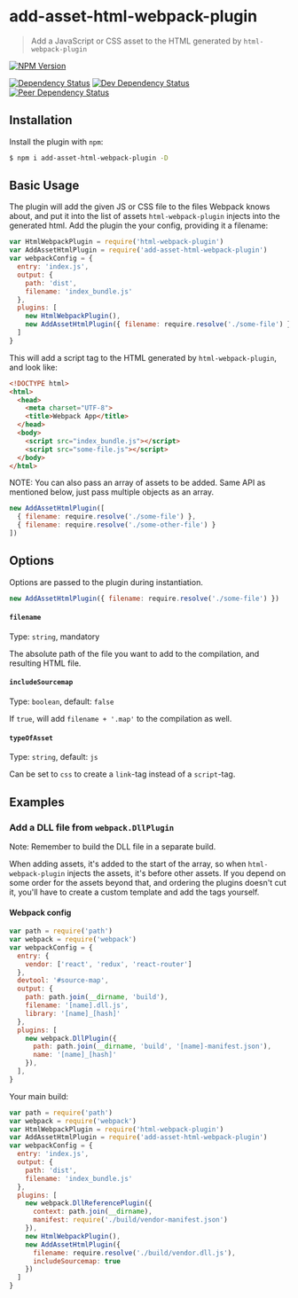 # add-asset-html-webpack-plugin
> Add a JavaScript or CSS asset to the HTML generated by `html-webpack-plugin`

[![NPM Version][npm-image]][npm-url]

[![Dependency Status][david-image]][david-url]
[![Dev Dependency Status][david-dev-image]][david-dev-url]
[![Peer Dependency Status][david-peer-image]][david-peer-url]

## Installation
Install the plugin with `npm`:
```sh
$ npm i add-asset-html-webpack-plugin -D
```

## Basic Usage
The plugin will add the given JS or CSS file to the files Webpack knows about, and put it into the
list of assets `html-webpack-plugin` injects into the generated html. Add the plugin the your
config, providing it a filename:

```js
var HtmlWebpackPlugin = require('html-webpack-plugin')
var AddAssetHtmlPlugin = require('add-asset-html-webpack-plugin')
var webpackConfig = {
  entry: 'index.js',
  output: {
    path: 'dist',
    filename: 'index_bundle.js'
  },
  plugins: [
    new HtmlWebpackPlugin(),
    new AddAssetHtmlPlugin({ filename: require.resolve('./some-file') })
  ]
}
```

This will add a script tag to the HTML generated by `html-webpack-plugin`, and look like:
```html
<!DOCTYPE html>
<html>
  <head>
    <meta charset="UTF-8">
    <title>Webpack App</title>
  </head>
  <body>
    <script src="index_bundle.js"></script>
    <script src="some-file.js"></script>
  </body>
</html>
```

NOTE: You can also pass an array of assets to be added. Same API as mentioned below, just pass
multiple objects as an array.

```js
new AddAssetHtmlPlugin([
  { filename: require.resolve('./some-file') }, 
  { filename: require.resolve('./some-other-file') }
])
```

## Options
Options are passed to the plugin during instantiation.

```js
new AddAssetHtmlPlugin({ filename: require.resolve('./some-file') })
```

#### `filename`
Type: `string`, mandatory

The absolute path of the file you want to add to the compilation, and resulting HTML file.

#### `includeSourcemap`
Type: `boolean`, default: `false`

If `true`, will add `filename + '.map'` to the compilation as well.

#### `typeOfAsset`
Type: `string`, default: `js`

Can be set to `css` to create a `link`-tag instead of a `script`-tag.

## Examples
### Add a DLL file from `webpack.DllPlugin`
Note: Remember to build the DLL file in a separate build.

When adding assets, it's added to the start of the array, so when
`html-webpack-plugin` injects the assets, it's before other assets. If you
depend on some order for the assets beyond that, and ordering the plugins
doesn't cut it, you'll have to create a custom template and add the tags
yourself.

#### Webpack config
```js
var path = require('path')
var webpack = require('webpack')
var webpackConfig = {
  entry: {
    vendor: ['react', 'redux', 'react-router']
  },
  devtool: '#source-map',
  output: {
    path: path.join(__dirname, 'build'),
    filename: '[name].dll.js',
    library: '[name]_[hash]'
  },
  plugins: [
    new webpack.DllPlugin({
      path: path.join(__dirname, 'build', '[name]-manifest.json'),
      name: '[name]_[hash]'
    }),
  ],
}
```

Your main build:
```js
var path = require('path')
var webpack = require('webpack')
var HtmlWebpackPlugin = require('html-webpack-plugin')
var AddAssetHtmlPlugin = require('add-asset-html-webpack-plugin')
var webpackConfig = {
  entry: 'index.js',
  output: {
    path: 'dist',
    filename: 'index_bundle.js'
  },
  plugins: [
    new webpack.DllReferencePlugin({
      context: path.join(__dirname),
      manifest: require('./build/vendor-manifest.json')
    }),
    new HtmlWebpackPlugin(),
    new AddAssetHtmlPlugin({
      filename: require.resolve('./build/vendor.dll.js'),
      includeSourcemap: true
    })
  ]
}
```


[npm-url]: https://npmjs.org/package/add-asset-html-webpack-plugin
[npm-image]: https://img.shields.io/npm/v/add-asset-html-webpack-plugin.svg
[david-url]: https://david-dm.org/SimenB/add-asset-html-webpack-plugin
[david-image]: https://img.shields.io/david/SimenB/add-asset-html-webpack-plugin.svg
[david-dev-url]: https://david-dm.org/SimenB/add-asset-html-webpack-plugin#info=devDependencies
[david-dev-image]: https://img.shields.io/david/dev/SimenB/add-asset-html-webpack-plugin.svg
[david-peer-url]: https://david-dm.org/SimenB/add-asset-html-webpack-plugin#info=peerDependencies
[david-peer-image]: https://img.shields.io/david/peer/SimenB/add-asset-html-webpack-plugin.svg
